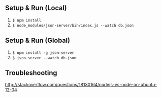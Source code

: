 ## Setup & Run (Local)

1. `$ npm install`
2. `$ node_modules/json-server/bin/index.js --watch db.json`

## Setup & Run (Global)

1. `$ npm install -g json-server`
2. `$ json-server --watch db.json`

## Troubleshooting

http://stackoverflow.com/questions/18130164/nodejs-vs-node-on-ubuntu-12-04
